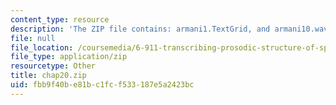 ```yaml
---
content_type: resource
description: 'The ZIP file contains: armani1.TextGrid, and armani10.wav files.'
file: null
file_location: /coursemedia/6-911-transcribing-prosodic-structure-of-spoken-utterances-with-tobi-january-iap-2006/fbb9f40be81bc1fcf533187e5a2423bc_chap20.zip
file_type: application/zip
resourcetype: Other
title: chap20.zip
uid: fbb9f40b-e81b-c1fc-f533-187e5a2423bc
---
```

